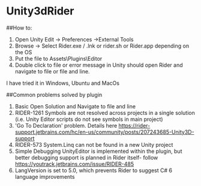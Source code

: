 # Unity3dRider

##How to:
1. Open Unity Edit -> Preferences ->External Tools
2. Browse -> Select Rider.exe / .lnk or rider.sh or Rider.app depending on the OS
3. Put the file to Assets\Plugins\Editor
4. Double click to file or error message in Unity should open Rider and navigate to file or file and line.

I have tried it in Windows, Ubuntu and MacOs

##Common problems solved by plugin
1. Basic Open Solution and Navigate to file and line
2. RIDER-1261 Symbols are not resolved across projects in a single solution (i.e. Unity Editor scripts do not see symbols in main project)
3. 'Go To Declaration' problem. Details here https://rider-support.jetbrains.com/hc/en-us/community/posts/207243685-Unity3D-support
4. RIDER-573 System.Linq can not be found in a new Unity project
5. Simple Debugging UnityEditor is implemented within the plugin, but better debugging support is planned in Rider itself- follow https://youtrack.jetbrains.com/issue/RIDER-485
6. LangVersion is set to 5.0, which prevents Rider to suggest C# 6 language improvements
